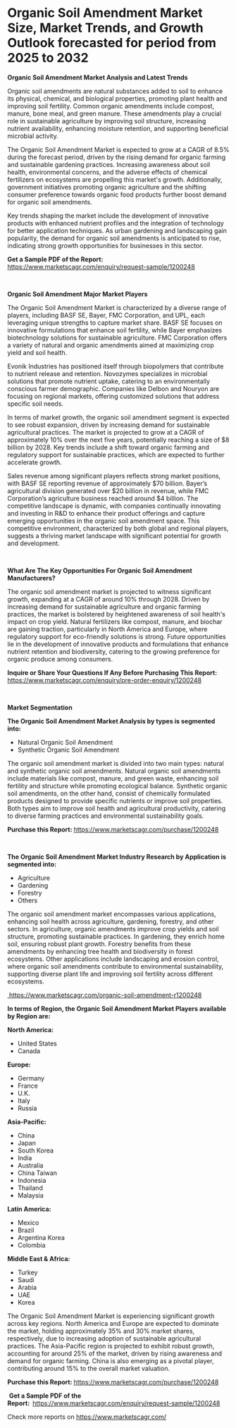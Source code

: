 <p><h1>Organic Soil Amendment Market Size, Market Trends, and Growth Outlook forecasted for period from 2025 to 2032</h1></p><p><strong>Organic Soil Amendment Market Analysis and Latest Trends</strong></p>
<p><p>Organic soil amendments are natural substances added to soil to enhance its physical, chemical, and biological properties, promoting plant health and improving soil fertility. Common organic amendments include compost, manure, bone meal, and green manure. These amendments play a crucial role in sustainable agriculture by improving soil structure, increasing nutrient availability, enhancing moisture retention, and supporting beneficial microbial activity.</p><p>The Organic Soil Amendment Market is expected to grow at a CAGR of 8.5% during the forecast period, driven by the rising demand for organic farming and sustainable gardening practices. Increasing awareness about soil health, environmental concerns, and the adverse effects of chemical fertilizers on ecosystems are propelling this market's growth. Additionally, government initiatives promoting organic agriculture and the shifting consumer preference towards organic food products further boost demand for organic soil amendments. </p><p>Key trends shaping the market include the development of innovative products with enhanced nutrient profiles and the integration of technology for better application techniques. As urban gardening and landscaping gain popularity, the demand for organic soil amendments is anticipated to rise, indicating strong growth opportunities for businesses in this sector.</p></p>
<p><strong>Get a Sample PDF of the Report:&nbsp;</strong> <a href="https://www.marketscagr.com/enquiry/request-sample/1200248?utm_campaign=3019&utm_medium=2&utm_source=Github&utm_content=ia&utm_term=30032025&utm_id=organic-soil-amendment">https://www.marketscagr.com/enquiry/request-sample/1200248</a></p>
<p>&nbsp;</p>
<p><strong>Organic Soil Amendment Major Market Players</strong></p>
<p><p>The Organic Soil Amendment Market is characterized by a diverse range of players, including BASF SE, Bayer, FMC Corporation, and UPL, each leveraging unique strengths to capture market share. BASF SE focuses on innovative formulations that enhance soil fertility, while Bayer emphasizes biotechnology solutions for sustainable agriculture. FMC Corporation offers a variety of natural and organic amendments aimed at maximizing crop yield and soil health.</p><p>Evonik Industries has positioned itself through biopolymers that contribute to nutrient release and retention. Novozymes specializes in microbial solutions that promote nutrient uptake, catering to an environmentally conscious farmer demographic. Companies like Delbon and Nouryon are focusing on regional markets, offering customized solutions that address specific soil needs.</p><p>In terms of market growth, the organic soil amendment segment is expected to see robust expansion, driven by increasing demand for sustainable agricultural practices. The market is projected to grow at a CAGR of approximately 10% over the next five years, potentially reaching a size of $8 billion by 2028. Key trends include a shift toward organic farming and regulatory support for sustainable practices, which are expected to further accelerate growth.</p><p>Sales revenue among significant players reflects strong market positions, with BASF SE reporting revenue of approximately $70 billion. Bayer’s agricultural division generated over $20 billion in revenue, while FMC Corporation’s agriculture business reached around $4 billion. The competitive landscape is dynamic, with companies continually innovating and investing in R&D to enhance their product offerings and capture emerging opportunities in the organic soil amendment space. This competitive environment, characterized by both global and regional players, suggests a thriving market landscape with significant potential for growth and development.</p></p>
<p>&nbsp;</p>
<p><strong>What Are The Key Opportunities For Organic Soil Amendment Manufacturers?</strong></p>
<p><p>The organic soil amendment market is projected to witness significant growth, expanding at a CAGR of around 10% through 2028. Driven by increasing demand for sustainable agriculture and organic farming practices, the market is bolstered by heightened awareness of soil health's impact on crop yield. Natural fertilizers like compost, manure, and biochar are gaining traction, particularly in North America and Europe, where regulatory support for eco-friendly solutions is strong. Future opportunities lie in the development of innovative products and formulations that enhance nutrient retention and biodiversity, catering to the growing preference for organic produce among consumers.</p></p>
<p><strong>Inquire or Share Your Questions If Any Before Purchasing This Report:</strong> <a href="https://www.marketscagr.com/enquiry/pre-order-enquiry/1200248?utm_campaign=3019&utm_medium=2&utm_source=Github&utm_content=ia&utm_term=30032025&utm_id=organic-soil-amendment">https://www.marketscagr.com/enquiry/pre-order-enquiry/1200248</a></p>
<p>&nbsp;</p>
<p><strong>Market Segmentation</strong></p>
<p><strong>The Organic Soil Amendment Market Analysis by types is segmented into:</strong></p>
<p><ul><li>Natural Organic Soil Amendment</li><li>Synthetic Organic Soil Amendment</li></ul></p>
<p><p>The organic soil amendment market is divided into two main types: natural and synthetic organic soil amendments. Natural organic soil amendments include materials like compost, manure, and green waste, enhancing soil fertility and structure while promoting ecological balance. Synthetic organic soil amendments, on the other hand, consist of chemically formulated products designed to provide specific nutrients or improve soil properties. Both types aim to improve soil health and agricultural productivity, catering to diverse farming practices and environmental sustainability goals.</p></p>
<p><strong>Purchase this Report:&nbsp;</strong><a href="https://www.marketscagr.com/purchase/1200248?utm_campaign=3019&utm_medium=2&utm_source=Github&utm_content=ia&utm_term=30032025&utm_id=organic-soil-amendment">https://www.marketscagr.com/purchase/1200248</a></p>
<p>&nbsp;</p>
<p><strong>The Organic Soil Amendment Market Industry Research by Application is segmented into:</strong></p>
<p><ul><li>Agriculture</li><li>Gardening</li><li>Forestry</li><li>Others</li></ul></p>
<p><p>The organic soil amendment market encompasses various applications, enhancing soil health across agriculture, gardening, forestry, and other sectors. In agriculture, organic amendments improve crop yields and soil structure, promoting sustainable practices. In gardening, they enrich home soil, ensuring robust plant growth. Forestry benefits from these amendments by enhancing tree health and biodiversity in forest ecosystems. Other applications include landscaping and erosion control, where organic soil amendments contribute to environmental sustainability, supporting diverse plant life and improving soil fertility across different ecosystems.</p></p>
<p><a href="https://www.marketscagr.com/organic-soil-amendment-r1200248?utm_campaign=3019&utm_medium=2&utm_source=Github&utm_content=ia&utm_term=30032025&utm_id=organic-soil-amendment">&nbsp;https://www.marketscagr.com/organic-soil-amendment-r1200248</a></p>
<p><strong>In terms of Region, the Organic Soil Amendment Market Players available by Region are:</strong></p>
<p>
    <p> <strong> North America: </strong>
        <ul>
            <li>United States</li>
            <li>Canada</li>
        </ul>
        </p> 
    <p> <strong> Europe: </strong>
        <ul>
            <li>Germany</li>
            <li>France</li>
            <li>U.K.</li>
            <li>Italy</li>
            <li>Russia</li>
        </ul>
        </p> 
    <p> <strong> Asia-Pacific: </strong>
        <ul>
            <li>China</li>
            <li>Japan</li>
            <li>South Korea</li>
            <li>India</li>
            <li>Australia</li>
            <li>China Taiwan</li>
            <li>Indonesia</li>
            <li>Thailand</li>
            <li>Malaysia</li>
        </ul>
        </p> 
    <p> <strong> Latin America: </strong>
        <ul>
            <li>Mexico</li>
            <li>Brazil</li>
            <li>Argentina Korea</li>
            <li>Colombia</li>
        </ul>
        </p> 
    <p> <strong> Middle East & Africa: </strong>
        <ul>
            <li>Turkey</li>
            <li>Saudi</li>
            <li>Arabia</li>
            <li>UAE</li>
            <li>Korea</li>
        </ul>
    </p>
    </p>
<p><p>The Organic Soil Amendment Market is experiencing significant growth across key regions. North America and Europe are expected to dominate the market, holding approximately 35% and 30% market shares, respectively, due to increasing adoption of sustainable agricultural practices. The Asia-Pacific region is projected to exhibit robust growth, accounting for around 25% of the market, driven by rising awareness and demand for organic farming. China is also emerging as a pivotal player, contributing around 15% to the overall market valuation.</p></p>
<p><strong>Purchase this Report: </strong><a href="https://www.marketscagr.com/purchase/1200248?utm_campaign=3019&utm_medium=2&utm_source=Github&utm_content=ia&utm_term=30032025&utm_id=organic-soil-amendment">https://www.marketscagr.com/purchase/1200248</a></p>
<p>&nbsp;<strong>Get a Sample PDF of the Report:&nbsp;&nbsp;</strong><a href="https://www.marketscagr.com/enquiry/request-sample/1200248?utm_campaign=3019&utm_medium=2&utm_source=Github&utm_content=ia&utm_term=30032025&utm_id=organic-soil-amendment">https://www.marketscagr.com/enquiry/request-sample/1200248</a></p>
<p><strong></strong></p>
<p>Check more reports on <a href="https://www.marketscagr.com/?utm_campaign=3019&utm_medium=2&utm_source=Github&utm_content=ia&utm_term=30032025&utm_id=organic-soil-amendment">https://www.marketscagr.com/</a></p>